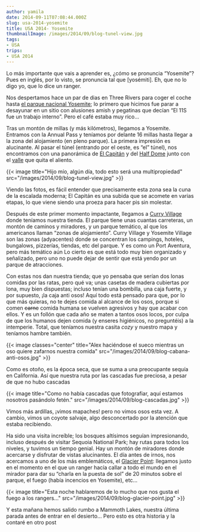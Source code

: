 ```yaml
---
author: yamila
date: 2014-09-11T07:08:44.000Z
slug: usa-2014-yosemite
title: USA 2014- Yosemite
thumbnailImage: /images/2014/09/blog-tunel-view.jpg
tags:
- USA
trips:
- USA 2014
---
```



Lo más importante que vais a aprender es, ¿cómo se pronuncia “Yosemite”? Pues en inglés, por lo visto, se pronuncia tal que [yosémiti]. Eh, que no lo digo yo, que lo dice un ranger.

Nos despertamos hace un par de dias en Three Rivers para coger el coche hasta [el parque nacional Yosemite](https://www.google.com/search?q=yosemite&es_sm=93&source=lnms&tbm=isch&sa=X&ei=iz8RVPyqGMnmyASn6oHIDQ&ved=0CAgQ_AUoAQ&biw=1024&bih=705); lo primero que hicimos fue parar a desayunar en un sitio con alusiones amish y pegatinas que decían “El 11S fue un trabajo interno”. Pero el café estaba muy rico…

Tras un montón de millas (y más kilómetros), llegamos a Yosemite. Entramos con la Annual Pass y teníamos por delante 16 millas hasta llegar a la zona del alojamiento (en pleno parque). La primera impresión es alucinante. Al pasar el túnel (entrando por el oeste, es “el” túnel), nos encontramos con una panorámica de [El Capitán](https://www.google.com/search?site=&tbm=isch&source=hp&biw=1024&bih=705&q=el+capit%C3%A1n+yosemite&oq=el+capit%C3%A1n+yosemite&gs_l=img.3..0i24.9324.15811.0.15930.35.13.8.14.20.0.160.1373.3j9.12.0....0...1ac.1j4.53.img..12.23.1400.OIW-_FismZs&gws_rd=ssl) y del [Half Dome](https://www.google.com/search?site=&tbm=isch&source=hp&biw=1024&bih=705&q=half+dome&oq=half+dome&gs_l=img.3..0l7j0i24l3.1136.2342.0.2501.9.9.0.0.0.0.166.1020.2j7.9.0....0...1ac.1.53.img..0.9.1020.0Ps0VQ1xIpg&gws_rd=ssl) junto con el [valle](https://www.google.com/search?site=&tbm=isch&source=hp&biw=1024&bih=705&q=tunel+view+yosemite&oq=tunel+view+yosemite&gs_l=img.3...2849.7700.0.7789.21.12.1.8.0.0.216.1321.2j8j1.11.0....0...1ac.1.53.img..10.11.1232.sfRLSgw_ZEE&gws_rd=ssl) que quita el aliento.

{{< image title="Hijo mío, algún día, todo esto será una multipropiedad" src="/images/2014/09/blog-tunel-view.jpg" >}}

Viendo las fotos, es fácil entender que precisamente esta zona sea la cuna de la escalada moderna; El Capitán es una subida que se acomete en varias etapas, lo que viene siendo una proeza para hacer pis sin molestar.

Después de este primer momento impactante, llegamos a [Curry Village](https://www.google.com/search?site=&tbm=isch&source=hp&biw=1024&bih=705&q=Curry+village&oq=Curry+village&gs_l=img.3..0l4j0i24l3.1182.3026.0.3197.13.9.0.4.4.0.113.818.3j5.8.0....0...1ac.1.53.img..1.12.836.q92ZZiARMD4&gws_rd=ssl) donde teníamos nuestra tienda. El parque tiene unas cuantas carreteras, un montón de caminos y miradores, y un parque temático, al que los americanos llaman “zonas de alojamiento”. Curry Village y Yosemite Village son las zonas (adyacentes) donde se concentran los campings, hoteles, bungalows, pizzerías, tiendas, etc del parque. Y es como un Port Aventura, pero más temático aún  Lo cierto es que está todo muy bien organizado y señalizado, pero uno no puede dejar de sentir que está yendo por un parque de atracciones.

Con estas nos dan nuestra tienda; que yo pensaba que serían dos lonas comidas por las ratas, pero qué va; unas casetas de madera cubiertas por lona, muy bien dispuestas; incluso tenían una bombilla, una caja fuerte, y por supuesto, ¡la caja anti osos! Aquí todo está pensado para que, por lo que más quieras, no te dejes comida al alcance de los osos, porque si comen <del>carne</del> comida humana se vuelven agresivos y hay que acabar con ellos. Y es un follón que cada año se maten a tantos osos locos, por culpa de que los humanos dejen comida (y enseres higiénicos, no preguntéis) a la intemperie. Total, que teníamos nuestra casita *cozy* y nuestro mapa y teníamos hambre también.

{{< image classes="center" title="Alex haciéndose el sueco mientras un oso quiere zafarnos nuestra comida" src="/images/2014/09/blog-cabana-anti-osos.jpg" >}}

Como es otoño, es la época seca, que se suma a una preocupante sequía en California. Así que nuestra ruta por las cascadas fue preciosa, a pesar de que no hubo cascadas

{{< image title="Como no había cascadas que fotografiar, aquí estamos nosotros pasándolo fetén." src="/images/2014/09/blog-cascadas.jpg" >}}

Vimos más ardillas, ¡vimos mapaches! pero no vimos osos esta vez. A cambio, vimos un coyote salvaje, algo desconcertado por la atención que estaba recibiendo.

Ha sido una visita increíble; los bosques altísimos seguían impresionando, incluso después de visitar Sequoia National Park; hay rutas para todos los niveles, y tuvimos un tiempo genial. Hay un montón de miradores donde acercarse y disfrutar de vistas alucinantes. El día antes de irnos, nos acercamos a uno de los más emblemáticos, el [Glacier Point](https://www.google.com/search?site=&tbm=isch&source=hp&biw=1024&bih=705&q=glacier+point&oq=glacier+point&gs_l=img.3..0l2j0i24l3.1156.2656.0.2883.13.10.0.3.3.0.164.1197.0j9.9.0....0...1ac.1.53.img..1.12.1203.u2K3qUL8Yq0&gws_rd=ssl): llegamos justo en el momento en el que un ranger hacía callar a todo el mundo en el mirador para dar su “charla en la puesta de sol” de 20 minutos sobre el parque, el fuego (había incencios en Yosemite), etc…

{{< image title="Esta noche hablaremos de lo mucho que nos gusta el fuego a los rangers..." src="/images/2014/09/blog-glacier-point.jpg" >}}

Y esta mañana hemos salido rumbo a Mammoth Lakes, nuestra última parada antes de entrar en el desierto… Pero esto es otra historia y la contaré en otro post

